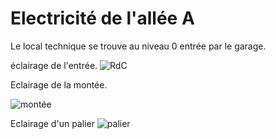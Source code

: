 # Electricité de l'allée A

Le local technique se trouve au niveau 0 entrée par le garage.

éclairage de l'entrée.
![RdC](../images/IMG_20200623_121354.jpg)

Eclairage de la montée.

![montée](../images/IMG_20200706_154317.jpg)

Eclairage d'un palier
![palier](../images/IMG_20200706_154327.jpg)

